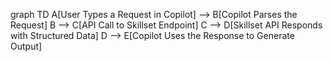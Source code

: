 graph TD
    A[User Types a Request in Copilot] --> B[Copilot Parses the Request]
    B --> C[API Call to Skillset Endpoint]
    C --> D[Skillset API Responds with Structured Data]
    D --> E[Copilot Uses the Response to Generate Output]
